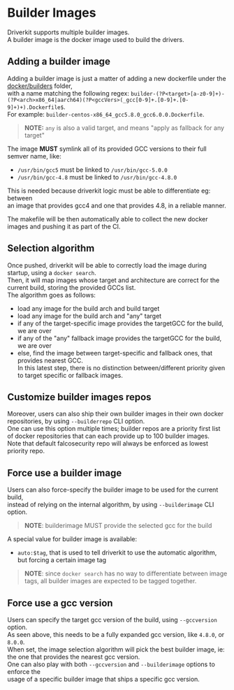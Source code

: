 # Builder Images

Driverkit supports multiple builder images.  
A builder image is the docker image used to build the drivers.

## Adding a builder image

Adding a builder image is just a matter of adding a new dockerfile under the [docker/builders](../docker/builders) folder,  
with a name matching the following regex: `builder-(?P<target>[a-z0-9]+)-(?P<arch>x86_64|aarch64)(?P<gccVers>(_gcc[0-9]+.[0-9]+.[0-9]+)+).Dockerfile$`.    
For example: `builder-centos-x86_64_gcc5.8.0_gcc6.0.0.Dockerfile`.

> **NOTE:** `any` is also a valid target, and means "apply as fallback for any target"

The image **MUST** symlink all of its provided GCC versions to their full semver name, like:
* `/usr/bin/gcc5` must be linked to `/usr/bin/gcc-5.0.0`
* `/usr/bin/gcc-4.8` must be linked to `/usr/bin/gcc-4.8.0`

This is needed because driverkit logic must be able to differentiate eg: between  
an image that provides gcc4 and one that provides 4.8, in a reliable manner.

The makefile will be then automatically able to collect the new docker images and pushing it as part of the CI.  

## Selection algorithm

Once pushed, driverkit will be able to correctly load the image during startup, using a `docker search`.  
Then, it will map images whose target and architecture are correct for the current build, storing the provided GCCs list.  
The algorithm goes as follows:
* load any image for the build arch and build target
* load any image for the build arch and "any" target
* if any of the target-specific image provides the targetGCC for the build, we are over
* if any of the "any" fallback image provides the targetGCC for the build, we are over
* else, find the image between target-specific and fallback ones, that provides nearest GCC.  
In this latest step, there is no distinction between/different priority given to target specific or fallback images.

## Customize builder images repos

Moreover, users can also ship their own builder images in their own docker repositories, by using `--builderrepo` CLI option.  
One can use this option multiple times; builder repos are a priority first list of docker repositories that can each provide up to 100 builder images.  
Note that default falcosecurity repo will always be enforced as lowest priority repo.

## Force use a builder image

Users can also force-specify the builder image to be used for the current build,  
instead of relying on the internal algorithm, by using `--builderimage` CLI option.  

> **NOTE**: builderimage MUST provide the selected gcc for the build

A special value for builder image is available:
* `auto:$tag`, that is used to tell driverkit to use the automatic algorithm, but forcing a certain image tag

> **NOTE**: since `docker search` has no way to differentiate between image tags, all builder images are expected to be tagged together.

## Force use a gcc version

Users can specify the target gcc version of the build, using `--gccversion` option.  
As seen above, this needs to be a fully expanded gcc version, like `4.8.0`, or `8.0.0`.  
When set, the image selection algorithm will pick the best builder image, 
ie: the one that provides the nearest gcc version.  
One can also play with both `--gccversion` and `--builderimage` options to enforce the  
usage of a specific builder image that ships a specific gcc version.